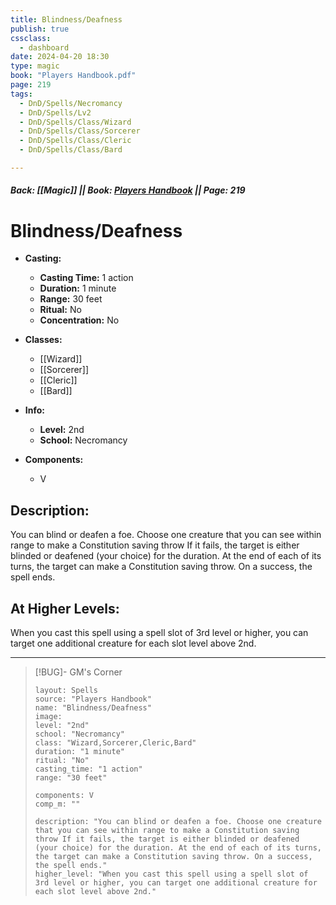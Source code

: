 ```yaml
---
title: Blindness/Deafness
publish: true
cssclass:
  - dashboard
date: 2024-04-20 18:30
type: magic
book: "Players Handbook.pdf"
page: 219
tags:
  - DnD/Spells/Necromancy
  - DnD/Spells/Lv2
  - DnD/Spells/Class/Wizard
  - DnD/Spells/Class/Sorcerer
  - DnD/Spells/Class/Cleric
  - DnD/Spells/Class/Bard

---
```


##### Back: [[Magic]] || Book: [Players Handbook](https://drive.google.com/drive/folders/1O5bhpYizcIT5xxAoLOuzCRht_PVS7VSG?usp=sharing) || Page: 219

# Blindness/Deafness

- **Casting:**
    - **Casting Time:** 1 action
    - **Duration:** 1 minute
    - **Range:** 30 feet
    - **Ritual:** No
    - **Concentration:** No
- **Classes:**
    - [[Wizard]]
    - [[Sorcerer]]
    - [[Cleric]]
    - [[Bard]]

- **Info:**
    - **Level:** 2nd
    - **School:** Necromancy
- **Components:**
    - V


## Description:
You can blind or deafen a foe. Choose one creature that you can see within range to make a Constitution saving throw If it fails, the target is either blinded or deafened (your choice) for the duration. At the end of each of its turns, the target can make a Constitution saving throw. On a success, the spell ends.

## At Higher Levels:
When you cast this spell using a spell slot of 3rd level or higher, you can target one additional creature for each slot level above 2nd.

---

> [!BUG]- GM's Corner
>
> ```statblock
> layout: Spells
> source: "Players Handbook"
> name: "Blindness/Deafness"
> image: 
> level: "2nd"
> school: "Necromancy"
> class: "Wizard,Sorcerer,Cleric,Bard"
> duration: "1 minute"
> ritual: "No"
> casting_time: "1 action"
> range: "30 feet"
>
> components: V
> comp_m: ""
>
> description: "You can blind or deafen a foe. Choose one creature that you can see within range to make a Constitution saving throw If it fails, the target is either blinded or deafened (your choice) for the duration. At the end of each of its turns, the target can make a Constitution saving throw. On a success, the spell ends."
> higher_level: "When you cast this spell using a spell slot of 3rd level or higher, you can target one additional creature for each slot level above 2nd."
> ```
